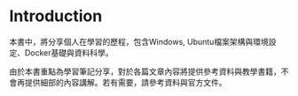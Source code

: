 # Introduction

本書中，將分享個人在學習的歷程，包含Windows, Ubuntu檔案架構與環境設定、Docker基礎與資料科學。

由於本書重點為學習筆記分享，對於各篇文章內容將提供參考資料與教學書籍，不會再提供細部的內容講解。若有需要，請參考資料與官方文件。

